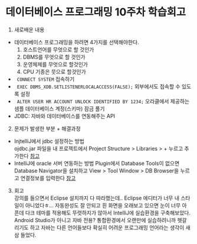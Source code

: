 데이터베이스 프로그래밍 10주차 학습회고
=====================================

1. 새로배운 내용  
- 데이터베이스 프로그래밍을 하려면 4가지를 선택해야한다.
   1) 호스트언어를 무엇으로 할 것인가
   2) DBMS를 무엇으로 할 것인가
   3) 운영체제를 무엇으로 할것인가
   4) CPU 기종은 뭇으로 할것인가
- <code> CONNECT SYSTEM</code> 접속하기
- <code> EXEC DBMS_XDB.SETLISTENERLOCALACCESS(FALSE);</code> 외부에서도 접속할 수 있도록 설정
- <code> ALTER USER HR ACCOUNT UNLOCK IDENTIFIED BY 1234;</code> 오라클에서 제공하는 샘플 데이터베이스 계정(스키마) 잠금 풀기
- JDBC: 자바와 데이터베이스를 연동해주는 API

2. 문제가 발생한 부분 + 해결과정  
- InjtelliJ에서 jdbc 설정하는 방법  
  ojdbc.jar 파일을 내 프로젝트에서 Project Structure > Libraries > + 누르고 추가한다 <a href="https://sas-study.tistory.com/116">참고</a>
- IntelliJ에 oracle 서버 연동하는 방법
Plugin에서 Database Tools이 없으면 Database Navigator을 설치하고 View > Tool Window > DB Browser을 누르고 연결정보를 입력한다 <a href="https://www.logicbig.com/how-to/intellij/intellij-community-edition-connecting-database.html">참고</a>


3. 회고  
강의를 들으면서 Eclipse 설치까지 다 따라했는데.. Eclipse 에디터가 너무 내 스타일이 아니었다ㅎ... 자동완성도 잘 안되고 흰 화면을 오래보고 있으면 눈이 너무 아픈데 다크 테마를 적용해도 뚜렷하지가 않아서 IntelliJ에 실습환경을 구축해보았다. 
Android Studio가 아니고 자바 전용? 통합환경에서 오랜만에 실습하려니까 헷갈리기도 하고 자바는 다른 언어들보다 확실히 어려운 프로그래밍 언어라는 생각이 새삼 들었다.
